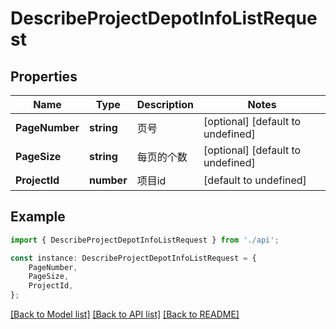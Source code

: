 # DescribeProjectDepotInfoListRequest


## Properties

Name | Type | Description | Notes
------------ | ------------- | ------------- | -------------
**PageNumber** | **string** | 页号 | [optional] [default to undefined]
**PageSize** | **string** | 每页的个数 | [optional] [default to undefined]
**ProjectId** | **number** | 项目id | [default to undefined]

## Example

```typescript
import { DescribeProjectDepotInfoListRequest } from './api';

const instance: DescribeProjectDepotInfoListRequest = {
    PageNumber,
    PageSize,
    ProjectId,
};
```

[[Back to Model list]](../README.md#documentation-for-models) [[Back to API list]](../README.md#documentation-for-api-endpoints) [[Back to README]](../README.md)
